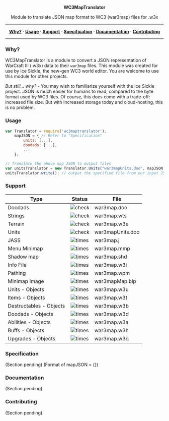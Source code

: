 <p align='center'>
  <b>WC3MapTranslator</b>
</p>
<p align='center'>
  Module to translate JSON map format to WC3 (war3map) files for .w3x
</p>

<hr/>
<p align='center'>
  <a href="#why"><strong>Why?</strong></a> &middot;
  <a href="#usage"><strong>Usage</strong></a> &middot;
  <a href="#support"><strong>Support</strong></a> &middot;
  <a href="#specification"><strong>Specification</strong></a> &middot;
  <a href="#documentation"><strong>Documentation</strong></a> &middot;
  <a href="#contributing"><strong>Contributing</strong></a>
</p>
<hr/>

### Why?
WC3MapTranslator is a module to convert a JSON representation of WarCraft III (.w3x) data to their `war3map` files. This module was created for use by Ice Sickle, the new-gen WC3 world editor. You are welcome to use this module for other projects.

*But still... why?* - You may wish to familiarize yourself with the Ice Sickle project. JSON is much easier for humans to read, compared to the byte format used by WC3 files. Of course, this does come with a trade-off: increased file size. But with increased storage today and cloud-hosting, this is no problem.

### Usage
```js
var Translator = require('wc3maptranslator'),
    mapJSON = { // Refer to "Specification"
        units: [...],
        doodads: [...],
        ...
    };

// Translate the above map JSON to output files
var unitsTranslator = new Translator.Units("war3mapUnits.doo", mapJSON.units);
unitsTranslator.write(); // output the specified file from our input JSON
```

### Support

| Type            | Status      | File          |
|-----------------|:-----------:|---------------|
| Doodads         | ![check](https://cloud.githubusercontent.com/assets/4079034/25298706/7a881946-26c5-11e7-896b-402f60a0f059.png)   | war3map.doo   |
| Strings         | ![check](https://cloud.githubusercontent.com/assets/4079034/25298706/7a881946-26c5-11e7-896b-402f60a0f059.png)   | war3map.wts   |
| Terrain         | ![check](https://cloud.githubusercontent.com/assets/4079034/25298706/7a881946-26c5-11e7-896b-402f60a0f059.png)   | war3map.w3e   |
| Units           | ![check](https://cloud.githubusercontent.com/assets/4079034/25298706/7a881946-26c5-11e7-896b-402f60a0f059.png)   | war3mapUnits.doo   |
| JASS            | ![times](https://cloud.githubusercontent.com/assets/4079034/25298707/7a883642-26c5-11e7-841c-cd3eb1425461.png)   | war3map.j   |
| Menu Minimap    | ![times](https://cloud.githubusercontent.com/assets/4079034/25298707/7a883642-26c5-11e7-841c-cd3eb1425461.png)   | war3map.mmp   |
| Shadow map      | ![times](https://cloud.githubusercontent.com/assets/4079034/25298707/7a883642-26c5-11e7-841c-cd3eb1425461.png)   | war3map.shd   |
| Info File       | ![times](https://cloud.githubusercontent.com/assets/4079034/25298707/7a883642-26c5-11e7-841c-cd3eb1425461.png)   | war3map.w3i   |
| Pathing         | ![times](https://cloud.githubusercontent.com/assets/4079034/25298707/7a883642-26c5-11e7-841c-cd3eb1425461.png)   | war3map.wpm   |
| Minimap Image   | ![times](https://cloud.githubusercontent.com/assets/4079034/25298707/7a883642-26c5-11e7-841c-cd3eb1425461.png)   | war3mapMap.blp   |
| Units - Objects         | ![times](https://cloud.githubusercontent.com/assets/4079034/25298707/7a883642-26c5-11e7-841c-cd3eb1425461.png)   | war3map.w3u   |
| Items - Objects         | ![times](https://cloud.githubusercontent.com/assets/4079034/25298707/7a883642-26c5-11e7-841c-cd3eb1425461.png)   | war3map.w3t   |
| Destructables - Objects | ![times](https://cloud.githubusercontent.com/assets/4079034/25298707/7a883642-26c5-11e7-841c-cd3eb1425461.png)   | war3map.w3b   |
| Doodads - Objects       | ![times](https://cloud.githubusercontent.com/assets/4079034/25298707/7a883642-26c5-11e7-841c-cd3eb1425461.png)   | war3map.w3d   |
| Abilities - Objects     | ![times](https://cloud.githubusercontent.com/assets/4079034/25298707/7a883642-26c5-11e7-841c-cd3eb1425461.png)   | war3map.w3a   |
| Buffs - Objects         | ![times](https://cloud.githubusercontent.com/assets/4079034/25298707/7a883642-26c5-11e7-841c-cd3eb1425461.png)   | war3map.w3h   |
| Upgrades - Objects      | ![times](https://cloud.githubusercontent.com/assets/4079034/25298707/7a883642-26c5-11e7-841c-cd3eb1425461.png)   | war3map.w3q   |

### Specification
(Section pending)
(Format of mapJSON = {})

### Documentation
(Section pending)

### Contributing
(Section pending)
